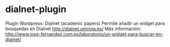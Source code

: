 # dialnet-plugin
Plugin Wordpress: Dialnet (academic papers)
Permite añadir un widget para búsquedas en Dialnet http://dialnet.unirioja.es/
Más información: http://www.jose-fernandez.com.es/laboratorio/un-widget-para-buscar-en-dialnet/
